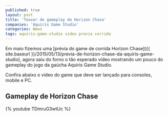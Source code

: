```yaml
---
published: true
layout: post
title: 'Teaser de gameplay de Horizon Chase'
companies: 'Aquiris Game Studio'
categories: News
tags: aquiris-game-studio video previa corrida
---
```

Em maio fizemos uma [prévia do game de corrida Horizon Chase]({{ site.baseurl }}/2015/05/13/previa-de-horizon-chase-da-aquiris-game-studio), agora saiu do forno o tão esperado vídeo mostrando um pouco do gameplay do jogo da gaúcha Aquiris Game Studio.

Confira abaixo o vídeo do game que deve ser lançado para consoles, mobile e PC.

## Gameplay de Horizon Chase
{% youtube TDmruG3wtUc %}
